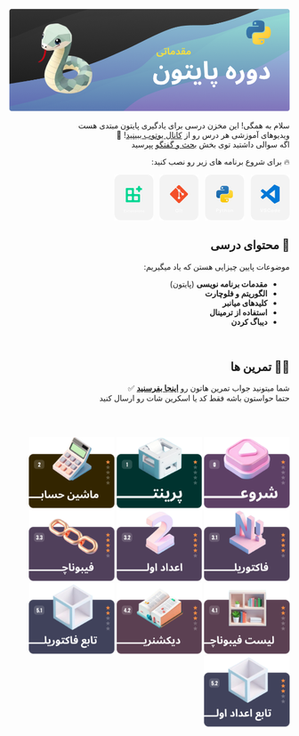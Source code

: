 <div dir="rtl">

![python course](/.assets/md/cover.png)

سلام به همگی! این مخزن درسی برای یادگیری پایتون مبتدی هست  
ویدیوهای آموزشی هر درس رو از [کانال یوتوب ببینید](https://www.youtube.com/watch?v=q_3SH5gpNXQ&list=PLQY8ZH6nFCV34vOV7B_sVjk3eHzTisAw6)! 🔴  
اگه سوالی داشتید توی بخش [بحث و گفتگو](https://github.com/hayyaun/kids/discussions) پپرسید

🔥 برای شروع برنامه های زیر رو نصب کنید:

[![VSCode](/.assets/md/vsc.png)](https://code.visualstudio.com/) &nbsp;
[![Python](/.assets/md/python.png)](https://www.python.org/downloads/release/python-3130/) &nbsp;
[![Git](/.assets/md/git.png)](https://git-scm.com/downloads) &nbsp;
[![VSCode Extensions](/.assets/md/ext.png)](https://marketplace.visualstudio.com/items?itemName=hayyaun.jupack)

## 🧠 محتوای درسی

موضوعات پایین چیزایی هستن که یاد میگیریم:

- **مقدمات برنامه نویسی** (پایتون)
- **الگوریتم و فلوچارت**
- **کلیدهای میانبر**
- **استفاده از ترمینال**
- **دیباگ کردن**

<br/>

## 🧑‍💻 تمرین ها

شما میتونید جواب تمرین هاتون رو [**اینجا بفرسنید**](https://github.com/hayyaun/kids/discussions/4) ✅  
حتما حواستون باشه فقط کد یا اسکرین شات رو ارسال کنید

<br/>
<br/>

[<img alt="get started" src=".assets/md/card-0.png" height="128px" />](/helps/README.md)
[<img alt="exercise 1" src=".assets/md/card-1.png" height="128px" />](/helps/exercise-1.md)
[<img alt="exercise 2" src=".assets/md/card-2.png" height="128px" />](/helps/exercise-2.md)
[<img alt="exercise 3" src=".assets/md/card-3.png" height="128px" />](/helps/exercise-3-1.md)
[<img alt="exercise 3" src=".assets/md/card-4.png" height="128px" />](/helps/exercise-3-2.md)
[<img alt="exercise 3" src=".assets/md/card-5.png" height="128px" />](/helps/exercise-3-3.md)
[<img alt="exercise 4" src=".assets/md/card-6.png" height="128px" />](/helps/exercise-4-1.md)
[<img alt="exercise 4" src=".assets/md/card-7.png" height="128px" />](/helps/exercise-4-2.md)
[<img alt="exercise 5" src=".assets/md/card-8.png" height="128px" />](/helps/exercise-5-1.md)
[<img alt="exercise 5" src=".assets/md/card-9.png" height="128px" />](/helps/exercise-5-2.md)

</div>

